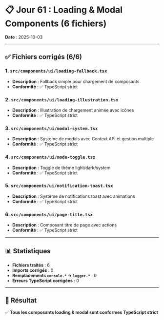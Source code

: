 # 📋 Jour 61 : Loading & Modal Components (6 fichiers)

**Date** : 2025-10-03  

---

## ✅ Fichiers corrigés (6/6)

### 1. `src/components/ui/loading-fallback.tsx`
- **Description** : Fallback simple pour chargement de composants
- **Conformité** : ✅ TypeScript strict

### 2. `src/components/ui/loading-illustration.tsx`
- **Description** : Illustration de chargement animée avec icônes
- **Conformité** : ✅ TypeScript strict

### 3. `src/components/ui/modal-system.tsx`
- **Description** : Système de modals avec Context API et gestion multiple
- **Conformité** : ✅ TypeScript strict

### 4. `src/components/ui/mode-toggle.tsx`
- **Description** : Toggle de thème light/dark/system
- **Conformité** : ✅ TypeScript strict

### 5. `src/components/ui/notification-toast.tsx`
- **Description** : Système de notifications toast avec animations
- **Conformité** : ✅ TypeScript strict

### 6. `src/components/ui/page-title.tsx`
- **Description** : Composant titre de page avec actions
- **Conformité** : ✅ TypeScript strict

---

## 📊 Statistiques

- **Fichiers traités** : 6
- **Imports corrigés** : 0
- **Remplacements `console.*` → `logger.*`** : 0
- **Erreurs TypeScript corrigées** : 0

---

## 🎯 Résultat

✅ **Tous les composants loading & modal sont conformes TypeScript strict**
